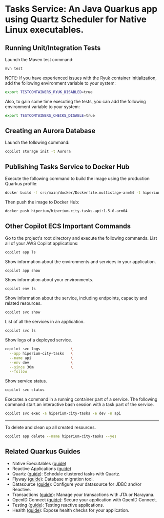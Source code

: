 # Tasks Service: An Java Quarkus app using Quartz Scheduler for Native Linux executables.

## Running Unit/Integration Tests
Launch the Maven test command:
```bash
mvn test
```
NOTE: If you have experienced issues with the Ryuk container initialization, add the following environment variable to your system:
```bash
export TESTCONTAINERS_RYUK_DISABLED=true
```
Also, to gain some time executing the tests, you can add the following environment variable to your system:
```bash
export TESTCONTAINERS_CHECKS_DISABLE=true
```

## Creating an Aurora Database
Launch the following command:
```bash
copilot storage init -t Aurora
```

## Publishing Tasks Service to Docker Hub
Execute the following command to build the image using the production Quarkus profile:
```bash
docker build -f src/main/docker/Dockerfile.multistage-arm64 -t hiperium/hiperium-city-tasks-api:1.5.0-arm64 .
```
Then push the image to Docker Hub:
```bash
docker push hiperium/hiperium-city-tasks-api:1.5.0-arm64
```

## Other Copilot ECS Important Commands
Go to the project's root directory and execute the following commands.
List all of your AWS Copilot applications:
```bash
copilot app ls
```
Show information about the environments and services in your application.
```bash
copilot app show
```
Show information about your environments.
```bash
copilot env ls
```
Show information about the service, including endpoints, capacity and related resources.
```bash
copilot svc show
```
List of all the services in an application.
```bash
copilot svc ls
```
Show logs of a deployed service.
```bash
copilot svc logs              \
  --app hiperium-city-tasks   \
  --name api                  \
  --env dev                   \
  --since 30m                 \
  --follow
```
Show service status.
```bash
copilot svc status
```
Executes a command in a running container part of a service.
The following command start an interactive bash session with a task part of the service.
```bash
copilot svc exec -a hiperium-city-tasks -e dev -n api
```
---

To delete and clean up all created resources.
```bash
copilot app delete --name hiperium-city-tasks --yes
```

## Related Quarkus Guides
- Native Executables ([guide](https://quarkus.io/guides/building-native-image))
- Reactive Applications ([guide](https://quarkus.io/guides/getting-started-reactive))
- Quartz ([guide](https://quarkus.io/guides/quartz)): Schedule clustered tasks with Quartz.
- Flyway ([guide](https://quarkus.io/guides/flyway)): Database migration tool.
- Datasource ([guide](https://quarkus.io/guides/datasource)): Configure your datasource for JDBC and/or Reactive.
- Transactions ([guide](https://quarkus.io/guides/transaction)): Manage your transactions with JTA or Narayana.
- OpenID Connect ([guide](https://quarkus.io/guides/security-openid-connect)): Secure your application with OpenID Connect.
- Testing ([guide](https://quarkus.io/guides/getting-started-testing)): Testing reactive applications.
- Health ([guide](https://quarkus.io/guides/microprofile-health)): Expose health checks for your application.
